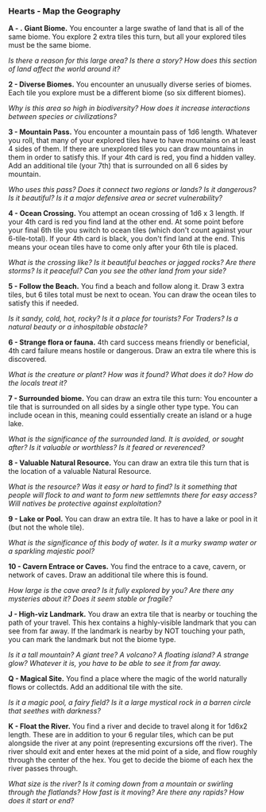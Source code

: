 ### **Hearts** - Map the Geography

**A - .** **Giant Biome.** You encounter a large swathe of land that is all of the same biome. You explore 2 extra tiles this turn, but all your explored tiles must be the same biome.

*Is there a reason for this large area? Is there a story? How does this section of land affect the world around it?*

**2 - Diverse Biomes.** You encounter an unusually diverse series of biomes. Each tile you explore must be a different biome (so six different biomes).

*Why is this area so high in biodiversity? How does it increase interactions between species or civilizations?*

**3 - Mountain Pass.** You encounter a mountain pass of 1d6 length. Whatever you roll, that many of your explored tiles have to have mountains on at least 4 sides of them. If there are unexplored tiles you can draw mountains in them in order to satisfy this. If your 4th card is red, you find a hidden valley. Add an additional tile (your 7th) that is surrounded on all 6 sides by mountain.

*Who uses this pass? Does it connect two regions or lands? Is it dangerous? Is it beautiful? Is it a major defensive area or secret vulnerability?*

**4 - Ocean Crossing.** You attempt an ocean crossing of 1d6 x 3 length. If your 4th card is red you find land at the other end. At some point before your final 6th tile you switch to ocean tiles (which don't count against your 6-tile-total). If your 4th card is black, you don't find land at the end. This means your ocean tiles have to come only after your 6th tile is placed.

*What is the crossing like? Is it beautiful beaches or jagged rocks? Are there storms? Is it peaceful? Can you see the other land from your side?*

**5 - Follow the Beach.** You find a beach and follow along it. Draw 3 extra tiles, but 6 tiles total must be next to ocean. You can draw the ocean tiles to satisfy this if needed.

*Is it sandy, cold, hot, rocky? Is it a place for tourists? For Traders? Is a natural beauty or a inhospitable obstacle?*

**6 - Strange flora or fauna.** 4th card success means friendly or beneficial, 4th card failure means hostile or dangerous. Draw an extra tile where this is discovered.

*What is the creature or plant? How was it found? What does it do? How do the locals treat it?*

**7 - Surrounded biome.** You can draw an extra tile this turn: You encounter a tile that is surrounded on all sides by a single other type type. You can include ocean in this, meaning could essentially create an island or a huge lake.

*What is the significance of the surrounded land. It is avoided, or sought after? Is it valuable or worthless? Is it feared or reverenced?*

**8 - Valuable Natural Resource.** You can draw an extra tile this turn that is the location of a valuable Natural Resource.

*What is the resource? Was it easy or hard to find? Is it something that people will flock to and want to form new settlemnts there for easy access? Will natives be protective against exploitation?*

**9 - Lake or Pool.** You can draw an extra tile. It has to have a lake or pool in it (but not the whole tile).

*What is the significance of this body of water. Is it a murky swamp water or a sparkling majestic pool?*

**10 - Cavern Entrace or Caves.** You find the entrace to a cave, cavern, or network of caves. Draw an additional tile where this is found.

*How large is the cave area? Is it fully explored by you? Are there any mysteries about it? Does it seem stable or fragile?*

**J - High-viz Landmark.** You draw an extra tile that is nearby or touching the path of your travel. This hex contains a highly-visible landmark that you can see from far away. If the landmark is nearby by NOT touching your path, you can mark the landmark but not the biome type.

*Is it a tall mountain? A giant tree? A volcano? A floating island? A strange glow? Whatever it is, you have to be able to see it from far away.*

**Q - Magical Site.** You find a place where the magic of the world naturally flows or collectds. Add an additional tile with the site.

*Is it a magic pool, a fairy field? Is it a large mystical rock in a barren circle that seethes with darkness?*

**K - Float the River.** You find a river and decide to travel along it for 1d6x2 length. These are in addition to your 6 regular tiles, which can be put alongside the river at any point (representing excursions off the river). The river should exit and enter hexes at the mid point of a side, and flow roughly through the center of the hex. You get to decide the biome of each hex the river passes through.

*What size is the river? Is it coming down from a mountain or swirling through the flatlands? How fast is it moving? Are there any rapids? How does it start or end?*